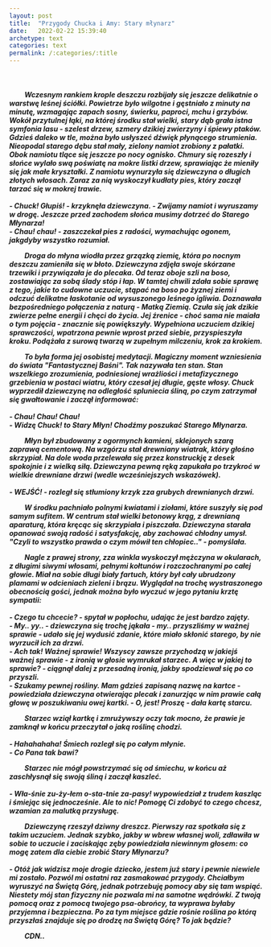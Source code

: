 ```yaml
---
layout: post
title:  "Przygody Chucka i Amy: Stary młynarz"
date:   2022-02-22 15:39:40
archetype: text
categories: text
permalink: /:categories/:title
---
```

<br/>

<h5>

<p style="text-indent: 6%; ">
Wczesnym rankiem krople deszczu rozbijały się jeszcze delikatnie o warstwę leśnej ściółki. Powietrze było wilgotne i gęstniało z minuty na minutę, wzmagając zapach sosny, świerku, paproci, mchu i grzybów. Wokół przytulnej łąki, na której środku stał wielki, stary dąb grała istna symfonia lasu - szelest drzew, szmery dzikiej zwierzyny i śpiewy ptaków. Gdzieś daleko w tle, można było usłyszeć dźwięk płynącego strumienia. Nieopodal starego dębu stał mały, zielony namiot zrobiony z pałatki. Obok namiotu tlące się jeszcze po nocy ognisko. Chmury się rozeszły i słońce wylało swą poświatę na mokre listki drzew, sprawiając że mieniły się jak małe kryształki. Z namiotu wynurzyła się dziewczyna o długich złotych włosach. Zaraz za nią wyskoczył kudłaty pies, który zaczął tarzać się w mokrej trawie.

<br/>
<br/>
- Chuck! Głupiś! - krzyknęła dziewczyna. - Zwijamy namiot i wyruszamy w drogę. Jeszcze przed zachodem słońca musimy dotrzeć do Starego Młynarza!
<br/>
- Chau! chau! - zaszczekał pies z radości, wymachując ogonem, jakgdyby wszystko rozumiał.

<p style="text-indent: 6%; ">
Droga do młyna wiodła przez grzązką ziemię, która po nocnym deszczu zamieniła się w błoto. Dziewczyna zdjęła swoje skórzane trzewiki i przywiązała je do plecaka. Od teraz oboje szli na boso, zostawiając za sobą ślady stóp i łap. W tamtej chwili zdała sobie sprawę z tego, jakie to cudowne uczucie, stąpać na boso po żyznej ziemi i odczuć delikatne łaskotanie od wysuszonego leśnego igliwia. Doznawała bezpośredniego połączenia z naturą - Matką Ziemią. Czuła się jak dzikie zwierze pełne energii i chęci do życia. Jej źrenice - choć sama nie maiała o tym pojęcia - znacznie się powiększyły. Wypełniona uczuciem dzikiej sprawczości, wpatrzona pewnie wprost przed siebie, przyspieszyła kroku. Podążała z surową twarzą w zupełnym milczeniu, krok za krokiem.

<p style="text-indent: 6%; ">
To była forma jej osobistej medytacji. Magiczny moment wzniesienia do świata "Fantastycznej Baśni". Tak nazywała ten stan. Stan wszelkiego zrozumienia, podniesionej wrażliości i metafizycznego grzebienia w postaci wiatru, który czesał jej długie, gęste włosy. Chuck wyprzedił dziewczynę na odległość spluniecia śliną, po czym zatrzymał się gwałtowanie i zaczął informować:

<br/>
<br/>
- Chau! Chau! Chau!
<br/>
- Widzę Chuck! to Stary Młyn! Chodźmy poszukać Starego Młynarza.

<p style="text-indent: 6%; ">
Młyn był zbudowany z ogormynch kamieni, sklejonych szarą zaprawą cementową. Na wzgórzu stał drewniany wiatrak, który głośno skrzypiał. Na dole woda przelewała się przez konstruckję z desek spokojnie i z wielką siłą. Dziewczyna pewną ręką zapukała po trzykroć w wielkie drewniane drzwi (wedle wcześniejszych wskazówek).

<br/>
<br/>
- WEJŚĆ! - rozległ się stłumiony krzyk zza grubych drewnianych drzwi.
<br/>

<p style="text-indent: 6%; ">
W środku pachniało polnymi kwiatami i ziołami, które suszyły się pod samym sufitem. W centrum stał wielki betonowy krąg, z drewnianą aparaturą, która kręcąc się skrzypiała i piszczała. Dziewczyna starała opanować swoją radość i satysfakcję, aby zachować chłodny umysł. "Czyli to wszystko prawda o czym mówił ten chłopiec.." - pomyślała.

<p style="text-indent: 6%; ">
Nagle z prawej strony, zza winkla wyskoczył mężczyna w okularach, z długimi siwymi włosami, pełnymi kołtunów i rozczochranymi po całej głowie. Miał na sobie długi biały fartuch, który był cały ubrudzony plamami w odcieniach zieleni i brązu. Wyglądał na trochę wystraszonego obecnością gości, jednak można było wyczuć w jego pytaniu krztę sympatii: 

<br/>
<br/>
- Czego tu chcecie? - spytał w popłochu, udając że jest bardzo zajęty.
<br/>
- My.. yy.. - dziewczyna się trochę jąkała - my.. przyszliśmy w ważnej sprawie - udało się jej wydusić zdanie, które miało skłonić starego, by nie wyrzucił ich za drzwi.
<br/>
- Ach tak! Ważnej sprawie! Wszyscy zawsze przychodzą w jakiejś ważnej sprawie - z ironią w głosie wymrukał starzec. A więc w jakiej to sprawie? - ciągnął dalej z przesadną ironią, jakby spodziewał się po co przyszli.
<br/>
- Szukamy pewnej rośliny. Mam gdzieś zapisaną nazwę na kartce - powiedziała dziewczyna otwierając plecak i zanurzjąc w nim prawie całą głowę w poszukiwaniu owej kartki. - O, jest! Proszę - dała kartę starcu.

<p style="text-indent: 6%; ">
Starzec wziął kartkę i zmrużywszy oczy tak mocno, że prawie je zamknął w końcu przeczytał o jaką roślinę chodzi.

<br/>
<br/>
- Hahahahaha! Śmiech rozległ się po całym młynie.
<br/>
- Co Pana tak bawi? 

<p style="text-indent: 6%; ">
Starzec nie mógł powstrzymać się od śmiechu, w końcu aż zaschłysnął się swoją śliną i zaczął kaszleć. 

<br/>
<br/>
- Wła-śnie zu-ży-łem o-sta-tnie za-pasy! wypowiedział z trudem kaszląc i śmiejąc się jednocześnie. Ale to nic! Pomogę Ci zdobyć to czego chcesz, wzamian za malutką przysługę.

<p style="text-indent: 6%; ">
Dziewczynę rzeszył dziwny dreszcz. Pierwszy raz spotkała się z takim uczuciem. Jednak szybko, jakby w wbrew własnej woli, zdławiła w sobie to uczucie i zaciskając zęby powiedziała niewinnym głosem: co mogę zatem dla ciebie zrobić Stary Młynarzu?

<br/>
<br/>
- Otóż jak widzisz moje drogie dziecko, jestem już stary i pewnie niewiele mi zostało. Pozwól mi ostatni raz zasmakować przygody. Chciałbym wyruszyć na Świętą Górę, jednak potrzebuję pomocy aby się tam wspiąć. Niestety mój stan fizyczny nie pozwala mi na samotne wędrówki. Z twoją pomocą oraz z pomocą twojego psa-obrońcy, ta wyprawa byłaby przyjemna i bezpieczna. Po za tym miejsce gdzie rośnie roślina po którą przyszłaś znajduje się po drodzę na Świętą Górę? To jak będzie?

<p style="text-indent: 6%; ">
CDN..